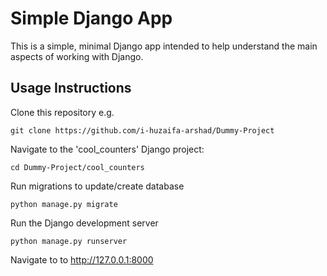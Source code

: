 # Simple Django App
This is a simple, minimal Django app intended to help understand the main aspects of working with Django.

## Usage Instructions
Clone this repository e.g.

```
git clone https://github.com/i-huzaifa-arshad/Dummy-Project
```

Navigate to the 'cool_counters' Django project:

```
cd Dummy-Project/cool_counters
```

Run migrations to update/create database
```
python manage.py migrate
```

Run the Django development server
```
python manage.py runserver
```

Navigate to to http://127.0.0.1:8000
